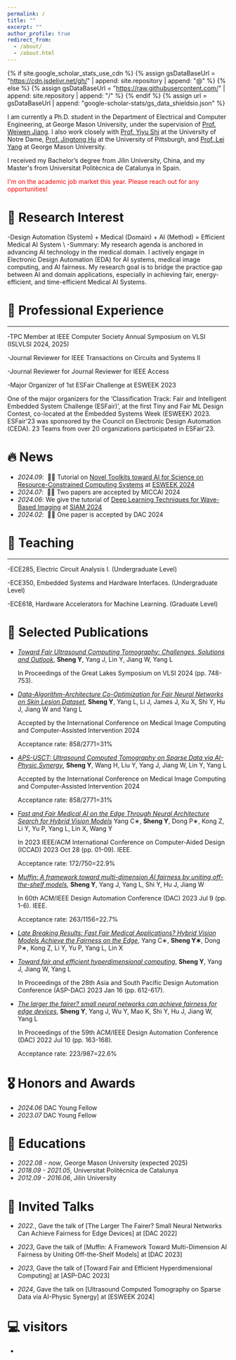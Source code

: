 ```yaml
---
permalink: /
title: ""
excerpt: ""
author_profile: true
redirect_from: 
  - /about/
  - /about.html
---
```


{% if site.google_scholar_stats_use_cdn %}
{% assign gsDataBaseUrl = "https://cdn.jsdelivr.net/gh/" | append: site.repository | append: "@" %}
{% else %}
{% assign gsDataBaseUrl = "https://raw.githubusercontent.com/" | append: site.repository | append: "/" %}
{% endif %}
{% assign url = gsDataBaseUrl | append: "google-scholar-stats/gs_data_shieldsio.json" %}

<span class='anchor' id='about-me'></span>

I am currently a Ph.D. student in the Department of Electrical and Computer Engineering, at George Mason University, under the supervision of [Prof. Weiwen Jiang](https://www.gmu.edu/profiles/wjiang8). I also work closely with [Prof. Yiyu Shi](https://engineering.nd.edu/faculty/yiyu-shi/) at the University of Notre Dame, [Prof. Jingtong Hu](https://sites.pitt.edu/~jthu/) at the University of Pittsburgh, and [Prof. Lei Yang](https://www.gmu.edu/profiles/lyang) at George Mason University.

I received my Bachelor’s degree from Jilin University, China, and my Master's from Universitat Politècnica de Catalunya in Spain.
<p style="color: red;">I'm on the academic job market this year. Please reach out for any opportunities!</p>



# 📝 Research Interest

-Design Automation (System) + Medical (Domain) + AI (Method) = Efficient Medical AI System
\\
-Summary: My research agenda is anchored in advancing AI technology in the medical domain. I actively engage in Electronic Design Automation (EDA) for AI systems, medical image computing, and AI fairness. My research goal is to bridge the practice gap between AI and domain applications, especially in achieving fair, energy-efficient, and time-efficient Medical AI Systems.

# 📝 Professional Experience
------
-TPC Member at IEEE Computer Society Annual Symposium on VLSI (ISLVLSI 2024, 2025)

-Journal Reviewer for IEEE Transactions on Circuits and Systems II

-Journal Reviewer for Journal Reviewer for IEEE Access

-Major Organizer of 1st ESFair Challenge at ESWEEK 2023  
  
 One of the major organizers for the ‘Classification Track: Fair and Intelligent Embedded System Challenge (ESFair)’, at the first Tiny and Fair ML Design Contest, co-located at the Embedded Systems Week (ESWEEK) 2023. ESFair’23 was sponsored by the Council on Electronic Design Automation (CEDA). 23 Teams from over 20 organizations participated in ESFair’23.



# 🔥 News
- *2024.09*: &nbsp;🎉🎉 Tutorial on [Novel Toolkits toward AI for Science on Resource-Constrained Computing Systems](https://esfair2023.github.io/esweek_turtorial/) at [ESWEEK 2024](https://esweek.org/)
- *2024.07*: &nbsp;🎉🎉 Two papers are accepted by MICCAI 2024
- *2024.06*: We give the tutorial of [Deep Learning Techniques for Wave-Based Imaging](https://junhuanyang.github.io/Computational-Wave-Imaging/) at [SIAM 2024](https://www.siam.org/conferences/cm/program/minitutorials/is24-minitutorials)
- *2024.02*: &nbsp;🎉🎉 One paper is accepted by DAC 2024


# 📝 Teaching
------
-ECE285, Electric Circuit Analysis I. (Undergraduate Level)

-ECE350, Embedded Systems and Hardware Interfaces. (Undergraduate Level)

-ECE618, Hardware Accelerators for Machine Learning. (Graduate Level) 
  

# 📝 Selected Publications 

- [*Toward Fair Ultrasound Computing Tomography: Challenges, Solutions and Outlook*](https://dl.acm.org/doi/pdf/10.1145/3649476.3660387), **Sheng Y**, Yang J, Lin Y, Jiang W, Yang L
  
  In Proceedings of the Great Lakes Symposium on VLSI 2024 (pp. 748-753).

- [*Data-Algorithm-Architecture Co-Optimization for Fair Neural Networks on Skin Lesion Dataset*](https://link.springer.com/chapter/10.1007/978-3-031-72117-5_15), **Sheng Y**, Yang L, Li J, James J, Xu X, Shi Y, Hu J, Jiang W and Yang L
  
  Accepted by the International Conference on Medical Image Computing and Computer-Assisted Intervention 2024
  
  Acceptance rate: 858/2771=31%

- [*APS-USCT: Ultrasound Computed Tomography on Sparse Data via AI-Physic Synergy*](https://link.springer.com/chapter/10.1007/978-3-031-72104-5_10),
**Sheng Y**, Wang H, Liu Y, Yang J, Jiang W, Lin Y, Yang L
  
  Accepted by the International Conference on Medical Image Computing and Computer-Assisted Intervention 2024
  
  Acceptance rate: 858/2771=31%

- [*Fast and Fair Medical AI on the Edge Through Neural Architecture Search for Hybrid Vision Models*](https://ieeexplore.ieee.org/stamp/stamp.jsp?arnumber=10323652)
Yang C∗, **Sheng Y**, Dong P∗, Kong Z, Li Y, Yu P, Yang L, Lin X, Wang Y

  In 2023 IEEE/ACM International Conference on Computer-Aided Design (ICCAD) 2023 Oct 28 (pp. 01-09). IEEE.

  Acceptance rate: 172/750=22.9%


- [*Muffin: A framework toward multi-dimension AI fairness by uniting off-the-shelf models*](https://ieeexplore.ieee.org/stamp/stamp.jsp?arnumber=10247765),
**Sheng Y**, Yang J, Yang L, Shi Y, Hu J, Jiang W
  
  In 60th ACM/IEEE Design Automation Conference (DAC) 2023 Jul 9 (pp. 1-6). IEEE.

  Acceptance rate: 263/1156=22.7%

- [*Late Breaking Results: Fast Fair Medical Applications? Hybrid Vision Models Achieve the Fairness on the Edge*](https://ieeexplore.ieee.org/stamp/stamp.jsp?arnumber=10247761),
Yang C∗, **Sheng Y∗**, Dong P∗, Kong Z, Li Y, Yu P, Yang L, Lin X


- [*Toward fair and efficient hyperdimensional computing*](https://dl.acm.org/doi/pdf/10.1145/3566097.3568357),
**Sheng Y**, Yang J, Jiang W, Yang L
  
  In Proceedings of the 28th Asia and South Pacific Design Automation Conference (ASP-DAC) 2023 Jan 16 (pp. 612-617).


- [*The larger the fairer? small neural networks can achieve fairness for edge devices*](https://dl.acm.org/doi/pdf/10.1145/3489517.3530427),
**Sheng Y**, Yang J, Wu Y, Mao K, Shi Y, Hu J, Jiang W, Yang L
  
  In Proceedings of the 59th ACM/IEEE Design Automation Conference (DAC) 2022 Jul 10 (pp. 163-168).
  
  Acceptance rate: 223/987=22.6%




# 🎖 Honors and Awards
- *2024.06* DAC Young Fellow
- *2023.07* DAC Young Fellow


# 📖 Educations
- *2022.08 - now*, George Mason University (expected 2025)
- *2018.09 - 2021.05*, Universitat Politècnica de Catalunya
- *2012.09 - 2016.06*, Jilin University

# 💬 Invited Talks

- *2022.*, Gave the talk of [The Larger The Fairer? Small Neural Networks Can Achieve Fairness for Edge Devices] at [DAC 2022]
  
- *2023*, Gave the talk of [Muffin: A Framework Toward Multi-Dimension AI Fairness by Uniting Off-the-Shelf Models] at [DAC 2023]

- *2023*, Gave the talk of [Toward Fair and Efficient Hyperdimensional Computing] at [ASP-DAC 2023]

- *2024*, Gave the talk on [Ultrasound Computed Tomography on Sparse Data via AI-Physic Synergy] at [ESWEEK 2024]

# 💻 visitors
- <script type="text/javascript" id="clustrmaps" src="//clustrmaps.com/map_v2.js?d=PjgHw-OcfGbkZsa78YFVI6ZcXKW5zhX2-FPP6G9rw5U&cl=ffffff&w=a"></script>
